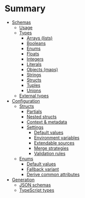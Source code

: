 # Summary

- [Schemas]()
  - [Usage]()
  - [Types]()
    - [Arrays (lists)]()
    - [Booleans]()
    - [Enums]()
    - [Floats]()
    - [Integers]()
    - [Literals]()
    - [Objects (maps)]()
    - [Strings]()
    - [Structs]()
    - [Tuples]()
    - [Unions]()
  - [External types]()
- [Configuration](./config/index.md)
  - [Structs](./config/struct/index.md)
    - [Partials](./config/struct/partial.md)
    - [Nested structs](./config/struct/nested.md)
    - [Context & metadata](./config/struct/context.md)
    - [Settings](./config/struct/settings/index.md)
      - [Default values](./config/struct/settings/default.md)
      - [Environment variables](./config/struct/settings/env.md)
      - [Extendable sources](./config/struct/settings/extend.md)
      - [Merge strategies](./config/struct/settings/merge.md)
      - [Validation rules](./config/struct/settings/validate.md)
  - [Enums]()
    - [Default values]()
    - [Fallback variant]()
    - [Derive common attributes]()
- [Generation]()
  - [JSON schemas]()
  - [TypeScript types]()
